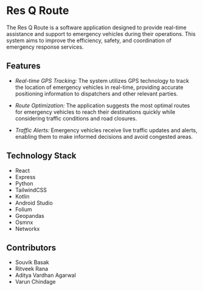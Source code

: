 # Res Q Route

The Res Q Route is a software application designed to provide real-time assistance and support to emergency vehicles during their operations. This system aims to improve the efficiency, safety, and coordination of emergency response services.

## Features

- *Real-time GPS Tracking:* The system utilizes GPS technology to track the location of emergency vehicles in real-time, providing accurate positioning information to dispatchers and other relevant parties.

- *Route Optimization:* The application suggests the most optimal routes for emergency vehicles to reach their destinations quickly while considering traffic conditions and road closures.

- *Traffic Alerts:* Emergency vehicles receive live traffic updates and alerts, enabling them to make informed decisions and avoid congested areas.


## Technology Stack
- React
- Express
- Python
- TailwindCSS
- Kotlin
- Android Studio
- Folium
- Geopandas
- Osmnx
- Networkx
## Contributors
- Souvik Basak
- Ritveek Rana
- Aditya Vardhan Agarwal
- Varun Chindage